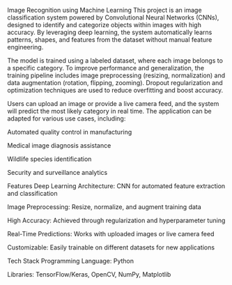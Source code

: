 Image Recognition using Machine Learning
This project is an image classification system powered by Convolutional Neural Networks (CNNs), designed to identify and categorize objects within images with high accuracy. By leveraging deep learning, the system automatically learns patterns, shapes, and features from the dataset without manual feature engineering.

The model is trained using a labeled dataset, where each image belongs to a specific category. To improve performance and generalization, the training pipeline includes image preprocessing (resizing, normalization) and data augmentation (rotation, flipping, zooming). Dropout regularization and optimization techniques are used to reduce overfitting and boost accuracy.

Users can upload an image or provide a live camera feed, and the system will predict the most likely category in real time. The application can be adapted for various use cases, including:

Automated quality control in manufacturing

Medical image diagnosis assistance

Wildlife species identification

Security and surveillance analytics

Features
Deep Learning Architecture: CNN for automated feature extraction and classification

Image Preprocessing: Resize, normalize, and augment training data

High Accuracy: Achieved through regularization and hyperparameter tuning

Real-Time Predictions: Works with uploaded images or live camera feed

Customizable: Easily trainable on different datasets for new applications

Tech Stack
Programming Language: Python

Libraries: TensorFlow/Keras, OpenCV, NumPy, Matplotlib
